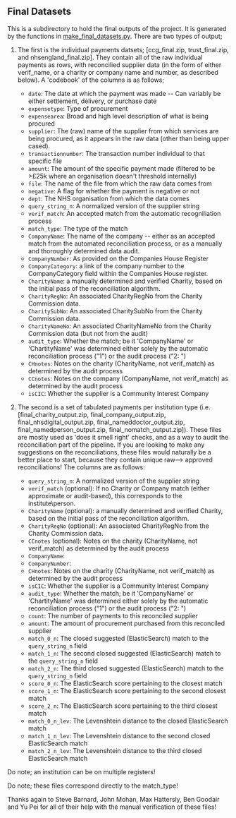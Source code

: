 ## Final Datasets

This is a subdirectory to hold the final outputs of the project. It is generated by the functions in [make_final_datasets.py](https://github.com/crahal/NHSSpend/blob/master/src/make_final_datasets.py). There are two types of output; 

1. The first is the individual payments datsets; [ccg_final.zip, trust_final.zip, and nhsengland_final.zip]. They contain all of the raw individual payments as rows, with reconcilied supplier data (in the form of either verif_name, or a charity or company name and number, as described below). A 'codebook' of the columns is as follows;

    * `date`: The date at which the payment was made -- Can variably be either settlement, delivery, or purchase date
    * `expensetype`: Type of procurement
    * `expensearea`: Broad and high level description of what is being procured
    * `supplier`: The (raw) name of the supplier from which services are being procured, as it appears in the raw data (other than being upper cased).
    * `transactionnumber`: The transaction number individual to that specific file
    * `amount`: The amount of the specific payment made (filtered to be >£25k where an organisation doesn't threshold internally)
    * `file`: The name of the file from which the raw data comes from
    * `negative`: A flag for whether the payment is negative or not
    * `dept`: The NHS organisation from which the data comes
    * `query_string_n`: A normalized version of the supplier string
    * `verif_match`: An accepted match from the automatic recogniliation process
    * `match_type`: The type of the match
    * `CompanyName`: The name of the company -- either as an accepted match from the automated reconciliation process, or as a manually and thoroughly determined data audit.
    * `CompanyNumber`: As provided on the Companies House Register
    * `CompanyCategory`: a link of the company number to the CompanyCategory field within the Companies House register.
    * `CharityName`: a manually determined and verified Charity, based on the initial pass of the reconciliation algorithm.
    * `CharityRegNo`: An associated CharityRegNo from the Charity Commission data.
    * `CharitySubNo`: An associated CharitySubNo from the Charity Commission data.
    * `CharityNameNo`: An associated CharityNameNo from the Charity Commission data (but not from the audit)
    * `audit_type`: Whether the match; be it 'CompanyName' or 'ChartityName' was determined either solely by the automatic reconciliation process ("1") or the audit process ("2: ")
    * `CHnotes`: Notes on the charity (CharityName, not verif_match) as determined by the audit process
    * `CCnotes`: Notes on the company (CompanyName, not verif_match) as determined by the audit process
    * `isCIC`: Whether the supplier is a Community Interest Company
  

2. The second is a set of tabulated payments per institution type (i.e. [final_charity_output.zip, final_company_output.zip, final_nhsdigital_output.zip, final_nameddoctor_output.zip, final_namedperson_output.zip, final_nomatch_output.zip]). These files are mostly used as 'does it smell right' checks, and as a way to audit the reconciliation part of the pipeline. If you are looking to make any suggestions on the reconciliations, these files would naturally be a better place to start, because they contain unique raw--> approved reconciliations! The columns are as follows:

    * `query_string_n`: A normalized version of the supplier string
    * `verif_match` (optional): If no Charity or Company match (either approximate or audit-based), this corresponds to the institute\person.
    * `CharityName` (optional): a manually determined and verified Charity, based on the initial pass of the reconciliation algorithm.
    * `CharityRegNo` (optional): An associated CharityRegNo from the Charity Commission data.
    * `CCnotes` (optional): Notes on the charity (CharityName, not verif_match) as determined by the audit process
    * `CompanyName`:
    * `CompanyNumber`:
    * `CHnotes`: Notes on the charity (CharityName, not verif_match) as determined by the audit process
    * `isCIC`: Whether the supplier is a Community Interest Company
    * `audit_type`: Whether the match; be it 'CompanyName' or 'ChartityName' was determined either solely by the automatic reconciliation process ("1") or the audit process ("2: ")
    * `count`: The number of payments to this reconciled supplier
    * `amount`: The amount of procurement purchased from this reconciled supplier
    * `match_0_n`: The closed suggested (ElasticSearch) match to the `query_string_n` field
    * `match_1_n`: The second closed suggested (ElasticSearch) match to the `query_string_n` field
    * `match_2_n`: The third closed suggested (ElasticSearch) match to the `query_string_n` field
    * `score_0_n`: The ElasticSearch score pertaining to the closest match
    * `score_1_n`: The ElasticSearch score pertaining to the second closest match
    * `score_2_n`: The ElasticSearch score pertaining to the third closest  match
    * `match_0_n_lev`: The Levenshtein distance to the closed ElasticSearch match
    * `match_1_n_lev`: The Levenshtein distance to the second closed ElasticSearch match
    * `match_2_n_lev`: The Levenshtein distance to the third closed ElasticSearch match

Do note; an institution can be on multiple registers!

Do note; these files correspond directly to the match_type!

Thanks again to Steve Barnard, John Mohan, Max Hattersly, Ben Goodair and Yu Pei for all of their help with the manual verification of these files!
